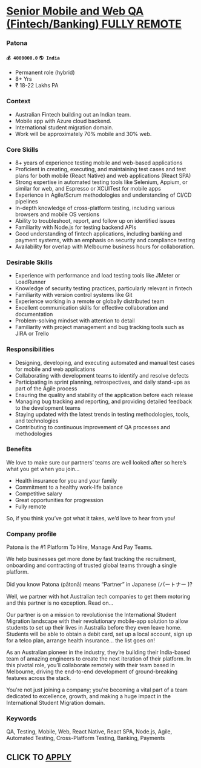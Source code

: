 # [Senior Mobile and Web QA (Fintech/Banking) FULLY REMOTE](https://www.remotewlb.com/apply/senior-mobile-and-web-qa-fintech-banking-fully-remote)  
### Patona  
#### `💰 4000000.0` `🌎 India`  

  * Permanent role (hybrid)
  * 8+ Yrs
  * ₹ 18-22 Lakhs PA

### Context

  * Australian Fintech building out an Indian team.
  * Mobile app with Azure cloud backend.
  * International student migration domain.
  * Work will be approximately 70% mobile and 30% web.

### Core Skills

  * 8+ years of experience testing mobile and web-based applications
  * Proficient in creating, executing, and maintaining test cases and test plans for both mobile (React Native) and web applications (React SPA)
  * Strong expertise in automated testing tools like Selenium, Appium, or similar for web, and Espresso or XCUITest for mobile apps
  * Experience in Agile/Scrum methodologies and understanding of CI/CD pipelines
  * In-depth knowledge of cross-platform testing, including various browsers and mobile OS versions
  * Ability to troubleshoot, report, and follow up on identified issues
  * Familiarity with Node.js for testing backend APIs
  * Good understanding of fintech applications, including banking and payment systems, with an emphasis on security and compliance testing
  * Availability for overlap with Melbourne business hours for collaboration.

### Desirable Skills

  * Experience with performance and load testing tools like JMeter or LoadRunner
  * Knowledge of security testing practices, particularly relevant in fintech
  * Familiarity with version control systems like Git
  * Experience working in a remote or globally distributed team
  * Excellent communication skills for effective collaboration and documentation
  * Problem-solving mindset with attention to detail
  * Familiarity with project management and bug tracking tools such as JIRA or Trello

### Responsibilities

  * Designing, developing, and executing automated and manual test cases for mobile and web applications
  * Collaborating with development teams to identify and resolve defects
  * Participating in sprint planning, retrospectives, and daily stand-ups as part of the Agile process
  * Ensuring the quality and stability of the application before each release
  * Managing bug tracking and reporting, and providing detailed feedback to the development teams
  * Staying updated with the latest trends in testing methodologies, tools, and technologies
  * Contributing to continuous improvement of QA processes and methodologies

### Benefits

We love to make sure our partners’ teams are well looked after so here’s what you get when you join…

  * Health insurance for you and your family
  * Commitment to a healthy work-life balance
  * Competitive salary
  * Great opportunities for progression
  * Fully remote

So, if you think you’ve got what it takes, we’d love to hear from you!

### Company profile

Patona is the #1 Platform To Hire, Manage And Pay Teams.

We help businesses get more done by fast tracking the recruitment, onboarding and contracting of trusted global teams through a single platform.

Did you know Patona (pātonā) means “Partner” in Japanese (パートナー )?

Well, we partner with hot Australian tech companies to get them motoring and this partner is no exception. Read on…

Our partner is on a mission to revolutionise the International Student Migration landscape with their revolutionary mobile-app solution to allow students to set up their lives in Australia before they even leave home. Students will be able to obtain a debit card, set up a local account, sign up for a telco plan, arrange health insurance… the list goes on!

As an Australian pioneer in the industry, they’re building their India-based team of amazing engineers to create the next iteration of their platform. In this pivotal role, you’ll collaborate remotely with their team based in Melbourne, driving the end-to-end development of ground-breaking features across the stack.

You're not just joining a company; you're becoming a vital part of a team dedicated to excellence, growth, and making a huge impact in the International Student Migration domain.

### Keywords

QA, Testing, Mobile, Web, React Native, React SPA, Node.js, Agile, Automated Testing, Cross-Platform Testing, Banking, Payments

  
## CLICK TO [APPLY](https://www.remotewlb.com/apply/senior-mobile-and-web-qa-fintech-banking-fully-remote)


